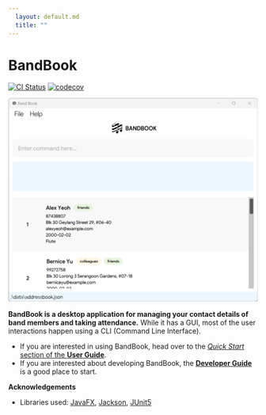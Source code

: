 ```yaml
---
  layout: default.md
  title: ""
---
```


# BandBook

[![CI Status](https://github.com/se-edu/addressbook-level3/workflows/Java%20CI/badge.svg)](https://github.com/se-edu/addressbook-level3/actions)
[![codecov](https://codecov.io/gh/se-edu/addressbook-level3/branch/master/graph/badge.svg)](https://codecov.io/gh/se-edu/addressbook-level3)

![Ui](images/Ui.png) 

**BandBook is a desktop application for managing your contact details of band members and taking attendance.** 
While it has a GUI, most of the user interactions happen using a CLI (Command Line Interface).

* If you are interested in using BandBook, head over to the [_Quick Start_ section of the **User Guide**](UserGuide.html#quick-start).
* If you are interested about developing BandBook, the [**Developer Guide**](DeveloperGuide.html) is a good place to start.


**Acknowledgements**

* Libraries used: [JavaFX](https://openjfx.io/), [Jackson](https://github.com/FasterXML/jackson), [JUnit5](https://github.com/junit-team/junit5)
